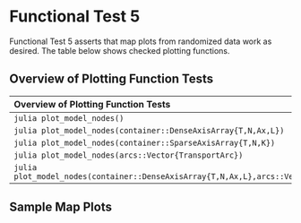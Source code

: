 # Functional Test 5
Functional Test 5 asserts that map plots from randomized data work as desired. 
The table below shows checked plotting functions. 

## Overview of Plotting Function Tests
|Overview of Plotting Function Tests|
|:----- |
|```julia plot_model_nodes() ```|
|```julia plot_model_nodes(container::DenseAxisArray{T,N,Ax,L}) ```|
|```julia plot_model_nodes(container::SparseAxisArray{T,N,K}) ```|
|```julia plot_model_nodes(arcs::Vector{TransportArc}) ```|
|```julia plot_model_nodes(container::DenseAxisArray{T,N,Ax,L},arcs::Vector{TransportArc}) ```|

## Sample Map Plots 
